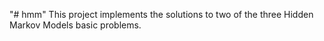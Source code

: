 "# hmm" 
This project implements the solutions to two of the three Hidden Markov Models basic problems.
